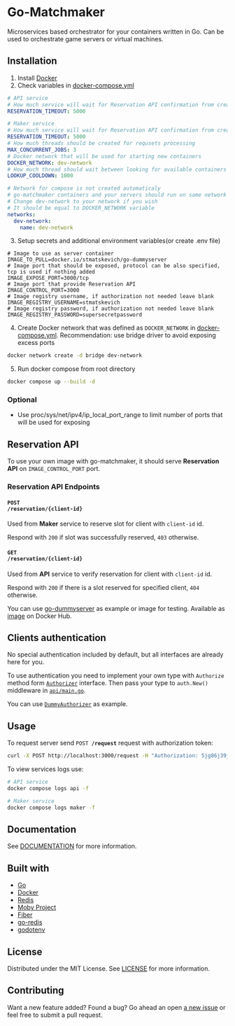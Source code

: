 # Go-Matchmaker

Microservices based orchestrator for your containers written in Go. Can be used to orchestrate game servers or virtual machines.

## Installation

1. Install [Docker](https://docs.docker.com/get-docker/)
2. Check variables in [docker-compose.yml](docker-compose.yml)
```yml
# API service
# How much service will wait for Reservation API confirmation from created server in ms
RESERVATION_TIMEOUT: 5000

# Maker service
# How much service will wait for Reservation API confirmation from created server in ms
RESERVATION_TIMEOUT: 5000
# How much threads should be created for requsets processing
MAX_CONCURRENT_JOBS: 3
# Docker network that will be used for starting new containers
DOCKER_NETWORK: dev-network
# How much thread should wait between looking for available containers
LOOKUP_COOLDOWN: 1000

# Network for compose is not created automaticaly
# go-matchmaker containers and your servers should run on same network to be able to interact with each other
# Change dev-network to your network if you wish
# It should be equal to DOCKER_NETWORK variable
networks:
  dev-network:
    name: dev-network
```
3. Setup secrets and additional environment variables(or create .env file)
```properties
# Image to use as server container
IMAGE_TO_PULL=docker.io/stmatskevich/go-dummyserver
# Image port that should be exposed, protocol can be also specified, tcp is used if nothing added
IMAGE_EXPOSE_PORT=3000/tcp
# Image port that provide Reservation API
IMAGE_CONTROL_PORT=3000
# Image registry username, if authorization not needed leave blank
IMAGE_REGISTRY_USERNAME=stmatskevich
# Image registry password, if authorization not needed leave blank
IMAGE_REGISTRY_PASSWORD=supersecretpassword
```
4. Create Docker network that was defined as `DOCKER_NETWORK` in [docker-compose.yml](docker-compose.yml). Recommendation: use bridge driver to avoid exposing excess ports
```sh
docker network create -d bridge dev-network  
```
5. Run docker compose from root directory
```sh
docker compose up --build -d
```
### Optional
 * Use proc/sys/net/ipv4/ip_local_port_range to limit number of ports that will be used for exposing

## Reservation API

To use your own image with go-matchmaker, it should serve <b>Reservation API</b> on `IMAGE_CONTROL_PORT` port.

### Reservation API Endpoints

#### <code>POST <b>/reservation/{client-id}</b></code>
Used from <b>Maker</b> service to reserve slot for client with <code>client-id</code> id.

Respond with `200` if slot was successfully reserved, `403` otherwise.

#### <code>GET <b>/reservation/{client-id}</b></code>
Used from <b>API</b> service to verify reservation for client with <code>client-id</code> id.

Respond with `200` if there is a slot reserved for specified client, `404` otherwise.

You can use [go-dummyserver](https://github.com/st-matskevich/go-dummyserver) as example or image for testing. Available as [image](https://hub.docker.com/r/stmatskevich/go-dummyserver) on Docker Hub. 


## Clients authentication

No special authentication included by default, but all interfaces are already here for you.

To use authentication you need to implement your own type with <code>Authorize</code> method form <code>[Authorizer](api/auth/auth.go)</code> interface. Then pass your type to <code>auth.New()</code> middleware in <code>[api/main.go](api/main.go)</code>.

You can use <code>[DummyAuthorizer](api/auth/auth.go)</code> as example.

## Usage

To request server send <code>POST <b>/request</b></code> request with authorization token:
```sh
curl -X POST http://localhost:3000/request -H "Authorization: 5jg86j39jdf04"
```

To view services logs use:
```sh
# API service
docker compose logs api -f

# Maker service
docker compose logs maker -f
```

## Documentation

See [DOCUMENTATION](DOCUMENTATION.md) for more information.

## Built with

- [Go](https://go.dev/)
- [Docker](https://www.docker.com/)
- [Redis](https://github.com/redis/redis)
- [Moby Project](https://github.com/moby/moby)
- [Fiber](https://github.com/gofiber/fiber)
- [go-redis](https://github.com/redis/go-redis)
- [godotenv](https://github.com/joho/godotenv)

## License

Distributed under the MIT License. See [LICENSE](LICENSE) for more information.

## Contributing

Want a new feature added? Found a bug?
Go ahead an open [a new issue](https://github.com/st-matskevich/go-matchmaker/issues/new) or feel free to submit a pull request.